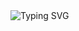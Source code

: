 <img src="https://readme-typing-svg.herokuapp.com?font=JetBrains+Mono&weight=500&size=28&pause=1000&color=646CFF&vCenter=true&repeat=false&random=false&width=500&lines=Hi+there%F0%9F%91%8B%2C.;Welcome+to+my+GitHub." alt="Typing SVG" />

